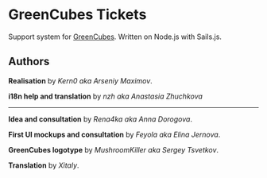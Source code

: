 # GreenCubes Tickets

Support system for [GreenCubes](http://greencubes.org). Written on Node.js with Sails.js.

## Authors
**Realisation** by *Kern0 aka Arseniy Maximov*.

**i18n help and translation** by *nzh aka Anastasia Zhuchkova*

----

**Idea and consultation** by *Rena4ka aka Anna Dorogova*.

**First UI mockups and consultation** by *Feyola aka Elina Jernova*.

**GreenCubes logotype** by *MushroomKiller aka Sergey Tsvetkov*.

**Translation** by *Xitaly*.
